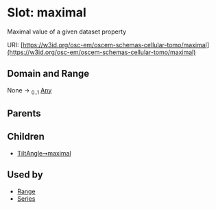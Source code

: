 
# Slot: maximal

Maximal value of a given dataset property

URI: [https://w3id.org/osc-em/oscem-schemas-cellular-tomo/maximal](https://w3id.org/osc-em/oscem-schemas-cellular-tomo/maximal)


## Domain and Range

None &#8594;  <sub>0..1</sub> [Any](Any.md)

## Parents


## Children

 *  [TiltAngle➞maximal](TiltAngle_maximal.md)

## Used by

 * [Range](Range.md)
 * [Series](Series.md)
